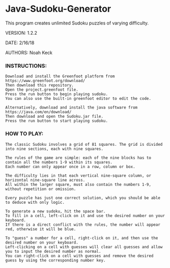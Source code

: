 # Java-Sudoku-Generator
This program creates unlimited Sudoku puzzles of varying difficulty.

VERSION: 1.2.2

DATE: 2/16/18

AUTHORS: Noah Keck

### INSTRUCTIONS:

    Download and install the Greenfoot platform from https://www.greenfoot.org/download/
    Then download this repository.
    Open the project.greenfoot file.
    Press the run button to begin playing sudoku.
    You can also use the built-in greenfoot editor to edit the code.
    
    Alternatively, download and install the java software from https://java.com/en/download/
    Then download and open the Sudoku.jar file.
    Press the run button to start playing sudoku.

### HOW TO PLAY:

    The classic Sudoku involves a grid of 81 squares. The grid is divided into nine sections, each with nine squares.

    The rules of the game are simple: each of the nine blocks has to contain all the numbers 1-9 within its squares. 
    Each number can only appear once in a row, column or box.

    The difficulty lies in that each vertical nine-square column, or horizontal nine-square line across.
    All within the larger square, must also contain the numbers 1-9, without repetition or omission.

    Every puzzle has just one correct solution, which you should be able to deduce with only logic.
    
    To generate a new sudoku, hit the space bar.
    To fill in a cell, left-click on it and use the desired number on your keyboard.
    If there is a direct conflict with the rules, the number will appear red, otherwise it will be blue.
    
    To "guess" a number for a cell, right-click on it, and then use the desired number on your keyboard.
    Left-clicking on a cell with guesses will clear all guesses and allow you to input the desired number as normal.
    You can right-click on a cell with guesses and remove the desired guess by using the corresponding number key.

